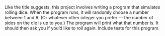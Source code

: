 
Like the title suggests, this project involves writing a program that simulates rolling dice.
When the program runs, it will randomly choose a number between 1 and 6. (Or whatever other integer you prefer — the number of sides on the die is up to you.) The program will print what that number is. It should then ask you if you’d like to roll again.
Include tests for this program.
